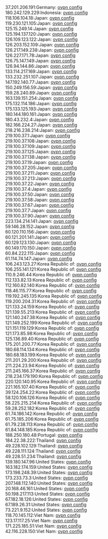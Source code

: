 37.201.206.191:Germany: [ovpn config](vpn/37_201_206_191.ovpn)  
180.242.129.229:Indonesia: [ovpn config](vpn/180_242_129_229.ovpn)  
118.106.104.18:Japan: [ovpn config](vpn/118_106_104_18.ovpn)  
119.230.121.105:Japan: [ovpn config](vpn/119_230_121_105.ovpn)  
125.15.249.14:Japan: [ovpn config](vpn/125_15_249_14.ovpn)  
125.194.137.120:Japan: [ovpn config](vpn/125_194_137_120.ovpn)  
126.109.123.122:Japan: [ovpn config](vpn/126_109_123_122.ovpn)  
126.203.152.109:Japan: [ovpn config](vpn/126_203_152_109.ovpn)  
126.217.149.238:Japan: [ovpn config](vpn/126_217_149_238.ovpn)  
126.227.171.78:Japan: [ovpn config](vpn/126_227_171_78.ovpn)  
126.75.147.149:Japan: [ovpn config](vpn/126_75_147_149.ovpn)  
126.94.144.86:Japan: [ovpn config](vpn/126_94_144_86.ovpn)  
133.114.217.169:Japan: [ovpn config](vpn/133_114_217_169.ovpn)  
133.232.251.107:Japan: [ovpn config](vpn/133_232_251_107.ovpn)  
147.192.140.77:Japan: [ovpn config](vpn/147_192_140_77.ovpn)  
150.249.156.59:Japan: [ovpn config](vpn/150_249_156_59.ovpn)  
159.28.240.89:Japan: [ovpn config](vpn/159_28_240_89.ovpn)  
163.139.151.254:Japan: [ovpn config](vpn/163_139_151_254.ovpn)  
175.132.114.186:Japan: [ovpn config](vpn/175_132_114_186.ovpn)  
175.133.125.193:Japan: [ovpn config](vpn/175_133_125_193.ovpn)  
180.144.180.161:Japan: [ovpn config](vpn/180_144_180_161.ovpn)  
180.43.232.4:Japan: [ovpn config](vpn/180_43_232_4.ovpn)  
182.166.224.27:Japan: [ovpn config](vpn/182_166_224_27.ovpn)  
218.216.238.214:Japan: [ovpn config](vpn/218_216_238_214.ovpn)  
219.100.37.1:Japan: [ovpn config](vpn/219_100_37_1.ovpn)  
219.100.37.108:Japan: [ovpn config](vpn/219_100_37_108.ovpn)  
219.100.37.109:Japan: [ovpn config](vpn/219_100_37_109.ovpn)  
219.100.37.125:Japan: [ovpn config](vpn/219_100_37_125.ovpn)  
219.100.37.138:Japan: [ovpn config](vpn/219_100_37_138.ovpn)  
219.100.37.19:Japan: [ovpn config](vpn/219_100_37_19.ovpn)  
219.100.37.205:Japan: [ovpn config](vpn/219_100_37_205.ovpn)  
219.100.37.211:Japan: [ovpn config](vpn/219_100_37_211.ovpn)  
219.100.37.213:Japan: [ovpn config](vpn/219_100_37_213.ovpn)  
219.100.37.22:Japan: [ovpn config](vpn/219_100_37_22.ovpn)  
219.100.37.4:Japan: [ovpn config](vpn/219_100_37_4.ovpn)  
219.100.37.50:Japan: [ovpn config](vpn/219_100_37_50.ovpn)  
219.100.37.58:Japan: [ovpn config](vpn/219_100_37_58.ovpn)  
219.100.37.67:Japan: [ovpn config](vpn/219_100_37_67.ovpn)  
219.100.37.7:Japan: [ovpn config](vpn/219_100_37_7.ovpn)  
219.100.37.90:Japan: [ovpn config](vpn/219_100_37_90.ovpn)  
223.134.214.141:Japan: [ovpn config](vpn/223_134_214_141.ovpn)  
59.146.28.152:Japan: [ovpn config](vpn/59_146_28_152.ovpn)  
60.120.110.156:Japan: [ovpn config](vpn/60_120_110_156.ovpn)  
60.121.201.141:Japan: [ovpn config](vpn/60_121_201_141.ovpn)  
60.129.123.130:Japan: [ovpn config](vpn/60_129_123_130.ovpn)  
60.149.170.150:Japan: [ovpn config](vpn/60_149_170_150.ovpn)  
60.84.222.115:Japan: [ovpn config](vpn/60_84_222_115.ovpn)  
61.114.74.147:Japan: [ovpn config](vpn/61_114_74_147.ovpn)  
106.243.123.27:Korea Republic of: [ovpn config](vpn/106_243_123_27.ovpn)  
106.255.141.121:Korea Republic of: [ovpn config](vpn/106_255_141_121.ovpn)  
110.9.246.44:Korea Republic of: [ovpn config](vpn/110_9_246_44.ovpn)  
112.133.82.13:Korea Republic of: [ovpn config](vpn/112_133_82_13.ovpn)  
112.160.82.140:Korea Republic of: [ovpn config](vpn/112_160_82_140.ovpn)  
118.46.115.77:Korea Republic of: [ovpn config](vpn/118_46_115_77.ovpn)  
119.192.245.135:Korea Republic of: [ovpn config](vpn/119_192_245_135.ovpn)  
119.200.204.31:Korea Republic of: [ovpn config](vpn/119_200_204_31.ovpn)  
121.133.24.159:Korea Republic of: [ovpn config](vpn/121_133_24_159.ovpn)  
121.139.55.213:Korea Republic of: [ovpn config](vpn/121_139_55_213.ovpn)  
121.140.247.38:Korea Republic of: [ovpn config](vpn/121_140_247_38.ovpn)  
121.149.252.199:Korea Republic of: [ovpn config](vpn/121_149_252_199.ovpn)  
121.151.119.129:Korea Republic of: [ovpn config](vpn/121_151_119_129.ovpn)  
121.173.85.98:Korea Republic of: [ovpn config](vpn/121_173_85_98.ovpn)  
125.136.89.40:Korea Republic of: [ovpn config](vpn/125_136_89_40.ovpn)  
175.201.200.77:Korea Republic of: [ovpn config](vpn/175_201_200_77.ovpn)  
180.68.114.134:Korea Republic of: [ovpn config](vpn/180_68_114_134.ovpn)  
180.68.183.199:Korea Republic of: [ovpn config](vpn/180_68_183_199.ovpn)  
211.201.29.200:Korea Republic of: [ovpn config](vpn/211_201_29_200.ovpn)  
211.224.23.94:Korea Republic of: [ovpn config](vpn/211_224_23_94.ovpn)  
211.245.166.37:Korea Republic of: [ovpn config](vpn/211_245_166_37.ovpn)  
218.234.179.190:Korea Republic of: [ovpn config](vpn/218_234_179_190.ovpn)  
220.120.140.95:Korea Republic of: [ovpn config](vpn/220_120_140_95.ovpn)  
221.165.107.40:Korea Republic of: [ovpn config](vpn/221_165_107_40.ovpn)  
39.124.254.22:Korea Republic of: [ovpn config](vpn/39_124_254_22.ovpn)  
58.120.106.126:Korea Republic of: [ovpn config](vpn/58_120_106_126.ovpn)  
58.225.215.214:Korea Republic of: [ovpn config](vpn/58_225_215_214.ovpn)  
59.28.252.182:Korea Republic of: [ovpn config](vpn/59_28_252_182.ovpn)  
61.74.186.142:Korea Republic of: [ovpn config](vpn/61_74_186_142.ovpn)  
61.75.185.206:Korea Republic of: [ovpn config](vpn/61_75_185_206.ovpn)  
61.79.238.113:Korea Republic of: [ovpn config](vpn/61_79_238_113.ovpn)  
61.84.148.185:Korea Republic of: [ovpn config](vpn/61_84_148_185.ovpn)  
188.250.180.48:Portugal: [ovpn config](vpn/188_250_180_48.ovpn)  
184.22.38.222:Thailand: [ovpn config](vpn/184_22_38_222.ovpn)  
49.228.102.129:Thailand: [ovpn config](vpn/49_228_102_129.ovpn)  
49.228.111.124:Thailand: [ovpn config](vpn/49_228_111_124.ovpn)  
49.228.51.234:Thailand: [ovpn config](vpn/49_228_51_234.ovpn)  
139.180.147.96:United States: [ovpn config](vpn/139_180_147_96.ovpn)  
163.182.174.159:United States: [ovpn config](vpn/163_182_174_159.ovpn)  
173.198.248.39:United States: [ovpn config](vpn/173_198_248_39.ovpn)  
173.233.73.3:United States: [ovpn config](vpn/173_233_73_3.ovpn)  
207.148.112.140:United States: [ovpn config](vpn/207_148_112_140.ovpn)  
20.168.46.161:United States: [ovpn config](vpn/20_168_46_161.ovpn)  
50.198.217.113:United States: [ovpn config](vpn/50_198_217_113.ovpn)  
67.182.18.126:United States: [ovpn config](vpn/67_182_18_126.ovpn)  
67.189.26.31:United States: [ovpn config](vpn/67_189_26_31.ovpn)  
73.221.9.152:United States: [ovpn config](vpn/73_221_9_152.ovpn)  
118.70.145.112:Viet Nam: [ovpn config](vpn/118_70_145_112.ovpn)  
123.17.117.25:Viet Nam: [ovpn config](vpn/123_17_117_25.ovpn)  
171.225.185.51:Viet Nam: [ovpn config](vpn/171_225_185_51.ovpn)  
42.116.228.150:Viet Nam: [ovpn config](vpn/42_116_228_150.ovpn)  
